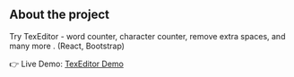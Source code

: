 
<h2>About the project</h2>

<p>Try TexEditor - word counter, character counter, remove extra spaces, and many more
. (React, Bootstrap)</p>

👉 Live Demo: <a href=' https://text-editor-silk-delta.vercel.app/'>TexEditor Demo</a>
